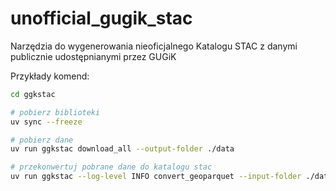 # unofficial_gugik_stac
Narzędzia do wygenerowania nieoficjalnego Katalogu STAC z danymi publicznie udostępnianymi przez GUGiK

Przykłady komend:
```bash
cd ggkstac

# pobierz biblioteki
uv sync --freeze

# pobierz dane
uv run ggkstac download_all --output-folder ./data

# przekonwertuj pobrane dane do katalogu stac
uv run ggkstac --log-level INFO convert_geoparquet --input-folder ./data --output-folder ./dist_stac
```

